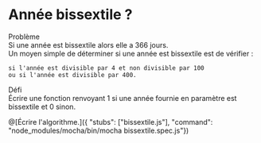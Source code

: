 # Année bissextile ?
Problème
<br/>Si une année est bissextile alors elle a 366 jours.
<br/>Un moyen simple de déterminer si une année est bissextile est de vérifier :

    si l'année est divisible par 4 et non divisible par 100
    ou si l'année est divisible par 400.
Défi
<br/>Écrire une fonction renvoyant 1 si une année fournie en paramètre est bissextile et 0 sinon.

@[Écrire l'algorithme.]({ "stubs": ["bissextile.js"], "command": "node_modules/mocha/bin/mocha bissextile.spec.js"})
